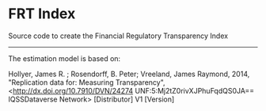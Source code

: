 FRT Index
========

Source code to create the Financial Regulatory Transparency Index

---

The estimation model is based on:

Hollyer, James R. ; Rosendorff, B. Peter; Vreeland, James Raymond, 2014, 
"Replication data for: Measuring Transparency", 
<http://dx.doi.org/10.7910/DVN/24274 UNF:5:Mj2tZ0rivXJPhuFqdQS0JA== IQSSDataverse Network> 
[Distributor] V1 [Version]